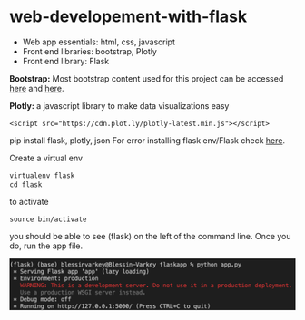 # web-developement-with-flask

- Web app essentials: html, css, javascript
- Front end libraries: bootstrap, Plotly
- Front end library: Flask 

__Bootstrap:__ Most bootstrap content used for this project can be accessed [here](https://getbootstrap.com/docs/5.1/getting-started/introduction/) and [here](https://getbootstrap.com/docs/5.1/components/navbar/).

__Plotly:__ a javascript library to make data visualizations easy

```
<script src="https://cdn.plot.ly/plotly-latest.min.js"></script>
```

pip install flask, plotly, json
For error installing flask env/Flask check [here](https://stackoverflow.com/questions/31252791/flask-importerror-no-module-named-flask).

Create a virtual env
```
virtualenv flask
cd flask
```
to activate
```
source bin/activate
```
you should be able to see (flask) on the left of the command line. Once you do, run the app file.

![](terminal.png)